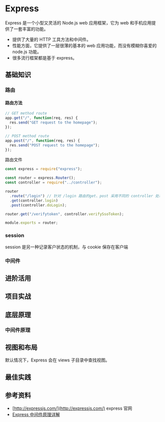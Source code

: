 # Express

Express 是一个小型又灵活的 Node.js web 应用框架，它为 web 和手机应用提供了一套丰富的功能。

- 提供了大量的 HTTP 工具方法和中间件。
- 性能方面，它提供了一层很薄的基本的 web 应用功能，而没有模糊你喜爱的 node.js 功能。
- 很多流行框架都是基于 express。

## 基础知识

### 路由

#### 路由方法

```js
// GET method route
app.get("/", function(req, res) {
  res.send("GET request to the homepage");
});

// POST method route
app.post("/", function(req, res) {
  res.send("POST request to the homepage");
});
```

路由文件
```js
const express = require("express");

const router = express.Router();
const controller = require("../controller");

router
  .route("/login") // 针对 /login 路由的get、post 采用不同的 controller 处理
  .get(controller.login)
  .post(controller.doLogin);

router.get("/verifytoken", controller.verifySsoToken);

module.exports = router;

```

### session

session 是另一种记录客户状态的机制，与 cookie 保存在客户端

### 中间件

## 进阶活用

## 项目实战

## 底层原理

### 中间件原理

## 视图和布局

默认情况下，Express 会在 views 子目录中查找视图。

## 最佳实践

## 参考资料

- [http://expressjs.com/](http://expressjs.com/) express 官网
- [Express 中间件原理详解](https://juejin.im/post/5aa345116fb9a028e52d7217)
